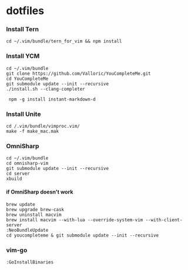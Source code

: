 # dotfiles


### Install Tern
```
cd ~/.vim/bundle/tern_for_vim && npm install
```

### Install YCM
```
cd ~/.vim/bundle
git clone https://github.com/Valloric/YouCompleteMe.git
cd YouCompleteMe
git submodule update --init --recursive
./install.sh --clang-completer

 npm -g install instant-markdown-d
```

### Install Unite
```
cd /.vim/bundle/vimproc.vim/
make -f make_mac.mak
```

### OmniSharp
```
cd ~/.vim/bundle
cd omnisharp-vim
git submodule update --init --recursive
cd server
xbuild
```
#### if OmniSharp doesn't work
```
brew update
brew upgrade brew-cask
brew uninstall macvim
brew install macvim --with-lua --override-system-vim --with-client-server
:NeoBundleUpdate
cd youcompleteme & git submodule update --init --recursive
```


### vim-go
```
:GoInstallBinaries
```
